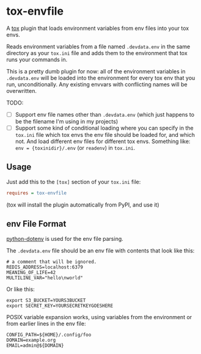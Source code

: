 tox-envfile
===========

A [tox](https://tox.readthedocs.io/) plugin that loads environment variables
from env files into your tox envs.

Reads environment variables from a file named `.devdata.env` in the same
directory as your `tox.ini` file and adds them to the environment that tox runs
your commands in.

This is a pretty dumb plugin for now: all of the environment variables in
`.devdata.env` will be loaded into the environment for every tox env that you
run, unconditionally. Any existing envvars with conflicting names will be
overwritten.

TODO:

- [ ] Support env file names other than `.devdata.env` (which just happens to
  be the filename I'm using in my projects)
- [ ] Support some kind of conditional loading where you can specify in the
  `tox.ini` file which tox envs the env file should be loaded for, and which
  not. And load different env files for different tox envs.  Something like:
  `env = {toxinidir}/.env` (or `readenv`) in `tox.ini`.

Usage
-----

Just add this to the `[tox]` section of your `tox.ini` file:

```INI
requires = tox-envfile
```

(tox will install the plugin automatically from PyPI, and use it)

env File Format
---------------

[python-dotenv](https://saurabh-kumar.com/python-dotenv/) is used for the env file parsing.

The `.devdata.env` file should be an env file with contents that look like
this:

```shell
# a comment that will be ignored.
REDIS_ADDRESS=localhost:6379
MEANING_OF_LIFE=42
MULTILINE_VAR="hello\nworld"
```

Or like this:

```shell
export S3_BUCKET=YOURS3BUCKET
export SECRET_KEY=YOURSECRETKEYGOESHERE
```

POSIX variable expansion works, using variables from the environment or from
earlier lines in the env file:

```shell
CONFIG_PATH=${HOME}/.config/foo
DOMAIN=example.org
EMAIL=admin@${DOMAIN}
```
